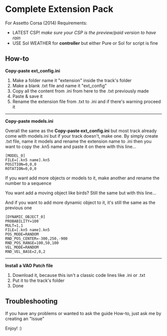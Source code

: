 # Complete Extension Pack
For Assetto Corsa (2014) Requirements:
- LATEST CSP! *make sure your CSP is the preview/paid version to have rain*
- USE Sol WEATHER for **controller** but either Pure or Sol for script is fine

## How-to
**Copy-paste ext_config.ini**
1. Make a folder name it "extension" inside the track's folder
2. Make a blank .txt file and name it "ext_config"
3. Copy all the content from .ini from here to the .txt previously made
4. Paste & save it
5. Rename the extension file from .txt to .ini and if there's warning proceed it
--------------------------------------------------------------------------------
**Copy-paste models.ini**

Overall the same as the **Copy-paste ext_config.ini** but most track already
come with models.ini but if your track doesn't, make one. By simply create .txt file, name it models and rename the extension name to .ini
then you want to copy the .kn5 name and paste it on there with this line...
```
[MODEL_0]
FILE=[.kn5 name].kn5
POSITION=0,0,0
ROTATION=0,0,0
```
If you want add more objects or models to it, make another and rename the number to a sequence

You want add a moving object like birds? Still the same but with this line...

And if you want to add more dynamic object to it, it's still the same as the previous one
```
[DYNAMIC_OBJECT_0]
PROBABILITY=100
MULT=1,1
FILE=[.kn5 name].kn5
POS_MODE=RANDOM
RND_POS_CENTER=-300,250,-900
RND_POS_RANGE=100,50,100
VEL_MODE=RANDOM
RND_VEL_BASE=2,0,2
```
--------------------------------------------------------------------------------
**Install a VAO Patch file**
1. Download it, because this isn't a classic code lines like .ini or .txt
2. Put it to the track's folder
3. Done

## Troubleshooting
If you have any problems or wanted to ask the guide How-to, just ask me by creating an "Issue"

Enjoy! :)
